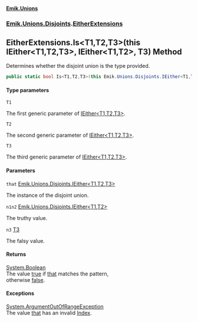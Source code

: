 #### [Emik.Unions](index.md 'index')
### [Emik.Unions.Disjoints](Emik.Unions.Disjoints.md 'Emik.Unions.Disjoints').[EitherExtensions](EitherExtensions.md 'Emik.Unions.Disjoints.EitherExtensions')

## EitherExtensions.Is<T1,T2,T3>(this IEither<T1,T2,T3>, IEither<T1,T2>, T3) Method

Determines whether the disjoint union is the type provided.

```csharp
public static bool Is<T1,T2,T3>(this Emik.Unions.Disjoints.IEither<T1,T2,T3> that, out Emik.Unions.Disjoints.IEither<T1,T2>? n1n2, out T3? n3);
```
#### Type parameters

<a name='Emik.Unions.Disjoints.EitherExtensions.Is_T1,T2,T3_(thisEmik.Unions.Disjoints.IEither_T1,T2,T3_,Emik.Unions.Disjoints.IEither_T1,T2_,T3).T1'></a>

`T1`

The first generic parameter of [IEither&lt;T1,T2,T3&gt;](IEither{T1,T2,T3}.md 'Emik.Unions.Disjoints.IEither<T1,T2,T3>').

<a name='Emik.Unions.Disjoints.EitherExtensions.Is_T1,T2,T3_(thisEmik.Unions.Disjoints.IEither_T1,T2,T3_,Emik.Unions.Disjoints.IEither_T1,T2_,T3).T2'></a>

`T2`

The second generic parameter of [IEither&lt;T1,T2,T3&gt;](IEither{T1,T2,T3}.md 'Emik.Unions.Disjoints.IEither<T1,T2,T3>').

<a name='Emik.Unions.Disjoints.EitherExtensions.Is_T1,T2,T3_(thisEmik.Unions.Disjoints.IEither_T1,T2,T3_,Emik.Unions.Disjoints.IEither_T1,T2_,T3).T3'></a>

`T3`

The third generic parameter of [IEither&lt;T1,T2,T3&gt;](IEither{T1,T2,T3}.md 'Emik.Unions.Disjoints.IEither<T1,T2,T3>').
#### Parameters

<a name='Emik.Unions.Disjoints.EitherExtensions.Is_T1,T2,T3_(thisEmik.Unions.Disjoints.IEither_T1,T2,T3_,Emik.Unions.Disjoints.IEither_T1,T2_,T3).that'></a>

`that` [Emik.Unions.Disjoints.IEither&lt;](IEither{T1,T2,T3}.md 'Emik.Unions.Disjoints.IEither<T1,T2,T3>')[T1](EitherExtensions.Is{T1,T2,T3}(IEither{T1,T2,T3},IEither&{T1,T2},T3&).md#Emik.Unions.Disjoints.EitherExtensions.Is_T1,T2,T3_(thisEmik.Unions.Disjoints.IEither_T1,T2,T3_,Emik.Unions.Disjoints.IEither_T1,T2_,T3).T1 'Emik.Unions.Disjoints.EitherExtensions.Is<T1,T2,T3>(this Emik.Unions.Disjoints.IEither<T1,T2,T3>, Emik.Unions.Disjoints.IEither<T1,T2>, T3).T1')[,](IEither{T1,T2,T3}.md 'Emik.Unions.Disjoints.IEither<T1,T2,T3>')[T2](EitherExtensions.Is{T1,T2,T3}(IEither{T1,T2,T3},IEither&{T1,T2},T3&).md#Emik.Unions.Disjoints.EitherExtensions.Is_T1,T2,T3_(thisEmik.Unions.Disjoints.IEither_T1,T2,T3_,Emik.Unions.Disjoints.IEither_T1,T2_,T3).T2 'Emik.Unions.Disjoints.EitherExtensions.Is<T1,T2,T3>(this Emik.Unions.Disjoints.IEither<T1,T2,T3>, Emik.Unions.Disjoints.IEither<T1,T2>, T3).T2')[,](IEither{T1,T2,T3}.md 'Emik.Unions.Disjoints.IEither<T1,T2,T3>')[T3](EitherExtensions.Is{T1,T2,T3}(IEither{T1,T2,T3},IEither&{T1,T2},T3&).md#Emik.Unions.Disjoints.EitherExtensions.Is_T1,T2,T3_(thisEmik.Unions.Disjoints.IEither_T1,T2,T3_,Emik.Unions.Disjoints.IEither_T1,T2_,T3).T3 'Emik.Unions.Disjoints.EitherExtensions.Is<T1,T2,T3>(this Emik.Unions.Disjoints.IEither<T1,T2,T3>, Emik.Unions.Disjoints.IEither<T1,T2>, T3).T3')[&gt;](IEither{T1,T2,T3}.md 'Emik.Unions.Disjoints.IEither<T1,T2,T3>')

The instance of the disjoint union.

<a name='Emik.Unions.Disjoints.EitherExtensions.Is_T1,T2,T3_(thisEmik.Unions.Disjoints.IEither_T1,T2,T3_,Emik.Unions.Disjoints.IEither_T1,T2_,T3).n1n2'></a>

`n1n2` [Emik.Unions.Disjoints.IEither&lt;](IEither{T1,T2}.md 'Emik.Unions.Disjoints.IEither<T1,T2>')[T1](EitherExtensions.Is{T1,T2,T3}(IEither{T1,T2,T3},IEither&{T1,T2},T3&).md#Emik.Unions.Disjoints.EitherExtensions.Is_T1,T2,T3_(thisEmik.Unions.Disjoints.IEither_T1,T2,T3_,Emik.Unions.Disjoints.IEither_T1,T2_,T3).T1 'Emik.Unions.Disjoints.EitherExtensions.Is<T1,T2,T3>(this Emik.Unions.Disjoints.IEither<T1,T2,T3>, Emik.Unions.Disjoints.IEither<T1,T2>, T3).T1')[,](IEither{T1,T2}.md 'Emik.Unions.Disjoints.IEither<T1,T2>')[T2](EitherExtensions.Is{T1,T2,T3}(IEither{T1,T2,T3},IEither&{T1,T2},T3&).md#Emik.Unions.Disjoints.EitherExtensions.Is_T1,T2,T3_(thisEmik.Unions.Disjoints.IEither_T1,T2,T3_,Emik.Unions.Disjoints.IEither_T1,T2_,T3).T2 'Emik.Unions.Disjoints.EitherExtensions.Is<T1,T2,T3>(this Emik.Unions.Disjoints.IEither<T1,T2,T3>, Emik.Unions.Disjoints.IEither<T1,T2>, T3).T2')[&gt;](IEither{T1,T2}.md 'Emik.Unions.Disjoints.IEither<T1,T2>')

The truthy value.

<a name='Emik.Unions.Disjoints.EitherExtensions.Is_T1,T2,T3_(thisEmik.Unions.Disjoints.IEither_T1,T2,T3_,Emik.Unions.Disjoints.IEither_T1,T2_,T3).n3'></a>

`n3` [T3](EitherExtensions.Is{T1,T2,T3}(IEither{T1,T2,T3},IEither&{T1,T2},T3&).md#Emik.Unions.Disjoints.EitherExtensions.Is_T1,T2,T3_(thisEmik.Unions.Disjoints.IEither_T1,T2,T3_,Emik.Unions.Disjoints.IEither_T1,T2_,T3).T3 'Emik.Unions.Disjoints.EitherExtensions.Is<T1,T2,T3>(this Emik.Unions.Disjoints.IEither<T1,T2,T3>, Emik.Unions.Disjoints.IEither<T1,T2>, T3).T3')

The falsy value.

#### Returns
[System.Boolean](https://docs.microsoft.com/en-us/dotnet/api/System.Boolean 'System.Boolean')  
The value [true](https://docs.microsoft.com/en-us/dotnet/csharp/language-reference/builtin-types/bool 'https://docs.microsoft.com/en-us/dotnet/csharp/language-reference/builtin-types/bool') if [that](EitherExtensions.Is{T1,T2,T3}(IEither{T1,T2,T3},IEither&{T1,T2},T3&).md#Emik.Unions.Disjoints.EitherExtensions.Is_T1,T2,T3_(thisEmik.Unions.Disjoints.IEither_T1,T2,T3_,Emik.Unions.Disjoints.IEither_T1,T2_,T3).that 'Emik.Unions.Disjoints.EitherExtensions.Is<T1,T2,T3>(this Emik.Unions.Disjoints.IEither<T1,T2,T3>, Emik.Unions.Disjoints.IEither<T1,T2>, T3).that') matches the pattern,  
otherwise [false](https://docs.microsoft.com/en-us/dotnet/csharp/language-reference/builtin-types/bool 'https://docs.microsoft.com/en-us/dotnet/csharp/language-reference/builtin-types/bool').

#### Exceptions

[System.ArgumentOutOfRangeException](https://docs.microsoft.com/en-us/dotnet/api/System.ArgumentOutOfRangeException 'System.ArgumentOutOfRangeException')  
The value [that](EitherExtensions.Is{T1,T2,T3}(IEither{T1,T2,T3},IEither&{T1,T2},T3&).md#Emik.Unions.Disjoints.EitherExtensions.Is_T1,T2,T3_(thisEmik.Unions.Disjoints.IEither_T1,T2,T3_,Emik.Unions.Disjoints.IEither_T1,T2_,T3).that 'Emik.Unions.Disjoints.EitherExtensions.Is<T1,T2,T3>(this Emik.Unions.Disjoints.IEither<T1,T2,T3>, Emik.Unions.Disjoints.IEither<T1,T2>, T3).that') has an invalid [Index](IEither.Index.md 'Emik.Unions.Disjoints.IEither.Index').